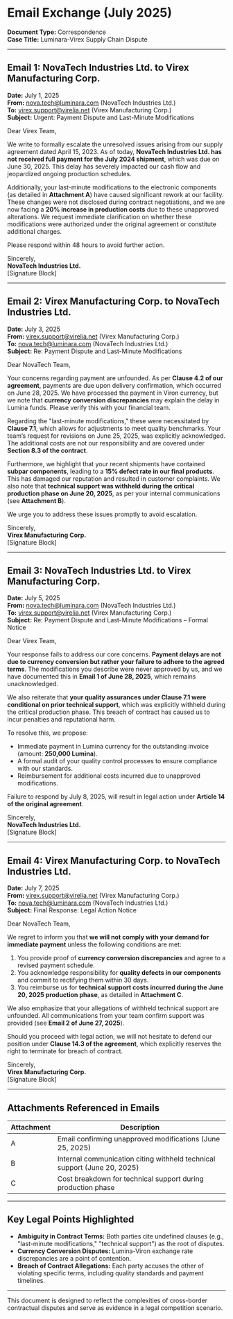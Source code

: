 

# Email Exchange (July 2025)  
**Document Type:** Correspondence  
**Case Title:** Luminara-Virex Supply Chain Dispute  

---

## **Email 1: NovaTech Industries Ltd. to Virex Manufacturing Corp.**  
**Date:** July 1, 2025  
**From:** nova.tech@luminara.com (NovaTech Industries Ltd.)  
**To:** virex.support@virelia.net (Virex Manufacturing Corp.)  
**Subject:** Urgent: Payment Dispute and Last-Minute Modifications  

Dear Virex Team,  

We write to formally escalate the unresolved issues arising from our supply agreement dated April 15, 2023. As of today, **NovaTech Industries Ltd. has not received full payment for the July 2024 shipment**, which was due on June 30, 2025. This delay has severely impacted our cash flow and jeopardized ongoing production schedules.  

Additionally, your last-minute modifications to the electronic components (as detailed in **Attachment A**) have caused significant rework at our facility. These changes were not disclosed during contract negotiations, and we are now facing a **20% increase in production costs** due to these unapproved alterations. We request immediate clarification on whether these modifications were authorized under the original agreement or constitute additional charges.  

Please respond within 48 hours to avoid further action.  

Sincerely,  
**NovaTech Industries Ltd.**  
[Signature Block]  

---

## **Email 2: Virex Manufacturing Corp. to NovaTech Industries Ltd.**  
**Date:** July 3, 2025  
**From:** virex.support@virelia.net (Virex Manufacturing Corp.)  
**To:** nova.tech@luminara.com (NovaTech Industries Ltd.)  
**Subject:** Re: Payment Dispute and Last-Minute Modifications  

Dear NovaTech Team,  

Your concerns regarding payment are unfounded. As per **Clause 4.2 of our agreement**, payments are due upon delivery confirmation, which occurred on June 28, 2025. We have processed the payment in Viron currency, but we note that **currency conversion discrepancies** may explain the delay in Lumina funds. Please verify this with your financial team.  

Regarding the "last-minute modifications," these were necessitated by **Clause 7.1**, which allows for adjustments to meet quality benchmarks. Your team’s request for revisions on June 25, 2025, was explicitly acknowledged. The additional costs are not our responsibility and are covered under **Section 8.3 of the contract**.  

Furthermore, we highlight that your recent shipments have contained **subpar components**, leading to a **15% defect rate in our final products**. This has damaged our reputation and resulted in customer complaints. We also note that **technical support was withheld during the critical production phase on June 20, 2025**, as per your internal communications (see **Attachment B**).  

We urge you to address these issues promptly to avoid escalation.  

Sincerely,  
**Virex Manufacturing Corp.**  
[Signature Block]  

---

## **Email 3: NovaTech Industries Ltd. to Virex Manufacturing Corp.**  
**Date:** July 5, 2025  
**From:** nova.tech@luminara.com (NovaTech Industries Ltd.)  
**To:** virex.support@virelia.net (Virex Manufacturing Corp.)  
**Subject:** Re: Payment Dispute and Last-Minute Modifications – Formal Notice  

Dear Virex Team,  

Your response fails to address our core concerns. **Payment delays are not due to currency conversion but rather your failure to adhere to the agreed terms**. The modifications you describe were never approved by us, and we have documented this in **Email 1 of June 28, 2025**, which remains unacknowledged.  

We also reiterate that **your quality assurances under Clause 7.1 were conditional on prior technical support**, which was explicitly withheld during the critical production phase. This breach of contract has caused us to incur penalties and reputational harm.  

To resolve this, we propose:  
- Immediate payment in Lumina currency for the outstanding invoice (amount: **250,000 Lumina**).  
- A formal audit of your quality control processes to ensure compliance with our standards.  
- Reimbursement for additional costs incurred due to unapproved modifications.  

Failure to respond by July 8, 2025, will result in legal action under **Article 14 of the original agreement**.  

Sincerely,  
**NovaTech Industries Ltd.**  
[Signature Block]  

---

## **Email 4: Virex Manufacturing Corp. to NovaTech Industries Ltd.**  
**Date:** July 7, 2025  
**From:** virex.support@virelia.net (Virex Manufacturing Corp.)  
**To:** nova.tech@luminara.com (NovaTech Industries Ltd.)  
**Subject:** Final Response: Legal Action Notice  

Dear NovaTech Team,  

We regret to inform you that **we will not comply with your demand for immediate payment** unless the following conditions are met:  
1. You provide proof of **currency conversion discrepancies** and agree to a revised payment schedule.  
2. You acknowledge responsibility for **quality defects in our components** and commit to rectifying them within 30 days.  
3. You reimburse us for **technical support costs incurred during the June 20, 2025 production phase**, as detailed in **Attachment C**.  

We also emphasize that your allegations of withheld technical support are unfounded. All communications from your team confirm support was provided (see **Email 2 of June 27, 2025**).  

Should you proceed with legal action, we will not hesitate to defend our position under **Clause 14.3 of the agreement**, which explicitly reserves the right to terminate for breach of contract.  

Sincerely,  
**Virex Manufacturing Corp.**  
[Signature Block]  

---

## **Attachments Referenced in Emails**  
| Attachment | Description |  
|------------|-------------|  
| A | Email confirming unapproved modifications (June 25, 2025) |  
| B | Internal communication citing withheld technical support (June 20, 2025) |  
| C | Cost breakdown for technical support during production phase |  

---

## **Key Legal Points Highlighted**  
- **Ambiguity in Contract Terms:** Both parties cite undefined clauses (e.g., "last-minute modifications," "technical support") as the root of disputes.  
- **Currency Conversion Disputes:** Lumina-Viron exchange rate discrepancies are a point of contention.  
- **Breach of Contract Allegations:** Each party accuses the other of violating specific terms, including quality standards and payment timelines.  

--- 

This document is designed to reflect the complexities of cross-border contractual disputes and serve as evidence in a legal competition scenario.
